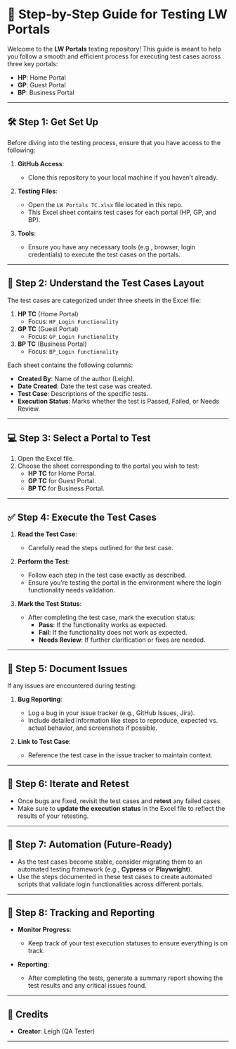 # 🧪 Step-by-Step Guide for Testing LW Portals

Welcome to the **LW Portals** testing repository! This guide is meant to help you follow a smooth and efficient process for executing test cases across three key portals:

- **HP**: Home Portal
- **GP**: Guest Portal
- **BP**: Business Portal

---

## 🛠️ Step 1: Get Set Up

Before diving into the testing process, ensure that you have access to the following:

1. **GitHub Access**:
   - Clone this repository to your local machine if you haven’t already.

2. **Testing Files**:
   - Open the `LW Portals TC.xlsx` file located in this repo.
   - This Excel sheet contains test cases for each portal (HP, GP, and BP).

3. **Tools**:
   - Ensure you have any necessary tools (e.g., browser, login credentials) to execute the test cases on the portals.

---

## 📁 Step 2: Understand the Test Cases Layout

The test cases are categorized under three sheets in the Excel file:

1. **HP TC** (Home Portal)
   - Focus: `HP_Login Functionality`
2. **GP TC** (Guest Portal)
   - Focus: `GP_Login Functionality`
3. **BP TC** (Business Portal)
   - Focus: `BP_Login Functionality`

Each sheet contains the following columns:
- **Created By**: Name of the author (Leigh).
- **Date Created**: Date the test case was created.
- **Test Case**: Descriptions of the specific tests.
- **Execution Status**: Marks whether the test is Passed, Failed, or Needs Review.

---

## 💻 Step 3: Select a Portal to Test

1. Open the Excel file.
2. Choose the sheet corresponding to the portal you wish to test:
   - **HP TC** for Home Portal.
   - **GP TC** for Guest Portal.
   - **BP TC** for Business Portal.

---

## ✅ Step 4: Execute the Test Cases

1. **Read the Test Case**:
   - Carefully read the steps outlined for the test case.
   
2. **Perform the Test**:
   - Follow each step in the test case exactly as described.
   - Ensure you’re testing the portal in the environment where the login functionality needs validation.

3. **Mark the Test Status**:
   - After completing the test case, mark the execution status:
     - **Pass**: If the functionality works as expected.
     - **Fail**: If the functionality does not work as expected.
     - **Needs Review**: If further clarification or fixes are needed.

---

## 🧩 Step 5: Document Issues

If any issues are encountered during testing:

1. **Bug Reporting**:
   - Log a bug in your issue tracker (e.g., GitHub Issues, Jira).
   - Include detailed information like steps to reproduce, expected vs. actual behavior, and screenshots if possible.

2. **Link to Test Case**:
   - Reference the test case in the issue tracker to maintain context.

---

## 🔄 Step 6: Iterate and Retest

- Once bugs are fixed, revisit the test cases and **retest** any failed cases.
- Make sure to **update the execution status** in the Excel file to reflect the results of your retesting.
  
---

## 🔄 Step 7: Automation (Future-Ready)

- As the test cases become stable, consider migrating them to an automated testing framework (e.g., **Cypress** or **Playwright**).
- Use the steps documented in these test cases to create automated scripts that validate login functionalities across different portals.

---

## 📅 Step 8: Tracking and Reporting

- **Monitor Progress**:
  - Keep track of your test execution statuses to ensure everything is on track.
  
- **Reporting**:
  - After completing the tests, generate a summary report showing the test results and any critical issues found.

---

## 🙌 Credits

- **Creator**: Leigh (QA Tester)

---

